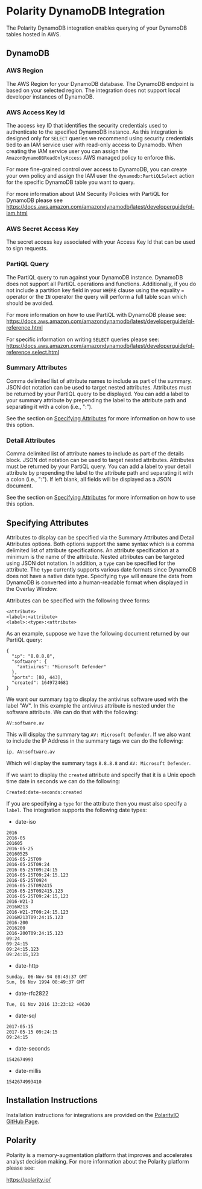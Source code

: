 # Polarity DynamoDB Integration

The Polarity DynamoDB integration enables querying of your DynamoDB tables hosted in AWS.

## DynamoDB

### AWS Region

The AWS Region for your DynamoDB database.  The DynamoDB endpoint is based on your selected region.  The integration does not support local developer instances of DynamoDB.

### AWS Access Key Id

The access key ID that identifies the security credentials used to authenticate to the specified DynamoDB instance.  As this integration is designed only for `SELECT` queries we recommend using security credentials tied to an IAM service user with read-only access to Dynamodb. When creating the IAM service user you can assign the `AmazonDynamoDBReadOnlyAccess` AWS managed policy to enforce this.

For more fine-grained control over access to DynamoDB, you can create your own policy and assign the IAM user the `dynamodb:PartiQLSelect` action for the specific DynamoDB table you want to query.

For more information about IAM Security Policies with PartiQL for DynamoDB please see https://docs.aws.amazon.com/amazondynamodb/latest/developerguide/ql-iam.html

### AWS Secret Access Key

The secret access key associated with your Access Key Id that can be used to sign requests.

### PartiQL Query

The PartiQL query to run against your DynamoDB instance.  DynamoDB does not support all PartiQL operations and functions.  Additionally,
if you do not include a partition key field in your `WHERE` clause using the equality `=` operator or the `IN` operator the query will perform a full
table scan which should be avoided.

For more information on how to use PartiQL with DynamoDB please see: https://docs.aws.amazon.com/amazondynamodb/latest/developerguide/ql-reference.html

For specific information on writing `SELECT` queries please see: https://docs.aws.amazon.com/amazondynamodb/latest/developerguide/ql-reference.select.html

### Summary Attributes

Comma delimited list of attribute names to include as part of the summary.  JSON dot notation can be used to target nested attributes. Attributes must be returned by your PartiQL query to be displayed.  You can add a label to your summary attribute by prepending the label to the attribute path and separating it with a colon (i.e., "<label>:<json path>").

See the section on [Specifying Attributes](#specifying-attributes) for more information on how to use this option.

### Detail Attributes

Comma delimited list of attribute names to include as part of the details block.   JSON dot notation can be used to target nested attributes. Attributes must be returned by your PartiQL query.  You can add a label to your detail attribute by prepending the label to the attribute path and separating it with a colon (i.e., "<label>:<json path>"). If left blank, all fields will be displayed as a JSON document.

See the section on [Specifying Attributes](#specifying-attributes) for more information on how to use this option.

## Specifying Attributes

Attributes to display can be specified via the Summary Attributes and Detail Attributes options.  Both options support the same syntax which is a comma delimited list of attribute specifications.  An attribute specification at a minimum is the name of the attribute.  Nested attributes can be targeted using JSON dot notation. In addition, a `type` can be specified for the attribute.  The `type` currently supports various date formats since DynamoDB does not have a native date type.  Specifying `type` will ensure the data from DynamoDB is converted into a human-readable format when displayed in the Overlay Window. 

Attributes can be specified with the following three forms:

```
<attribute>
<label>:<attribute>
<label>:<type>:<attribute>
```

As an example, suppose we have the following document returned by our PartiQL query:

```
{
  "ip": "8.8.8.8",
  "software": {
    "antivirus": "Microsoft Defender"
  },
  "ports": [80, 443],
  "created": 1649724681
}
```

We want our summary tag to display the antivirus software used with the label "AV".  In this example the antivirus attribute is nested under the software attribute.  We can do that with the following:

```
AV:software.av
```

This will display the summary tag `AV: Microsoft Defender`.  If we also want to include the IP Address in the summary tags we can do the following:

```
ip, AV:software.av
```

Which will display the summary tags `8.8.8.8` and `AV: Microsoft Defender`.

If we want to display the `created` attribute and specify that it is a Unix epoch time date in seconds we can do the following:

```
Created:date-seconds:created
```

If you are specifying a `type` for the attribute then you must also specify a `label`.  The integration supports the following date types:

* date-iso
```
2016
2016-05
201605
2016-05-25
20160525
2016-05-25T09
2016-05-25T09:24
2016-05-25T09:24:15
2016-05-25T09:24:15.123
2016-05-25T0924
2016-05-25T092415
2016-05-25T092415.123
2016-05-25T09:24:15,123
2016-W21-3
2016W213
2016-W21-3T09:24:15.123
2016W213T09:24:15.123
2016-200
2016200
2016-200T09:24:15.123
09:24
09:24:15
09:24:15.123
09:24:15,123
```  

* date-http
```
Sunday, 06-Nov-94 08:49:37 GMT
Sun, 06 Nov 1994 08:49:37 GMT
```

* date-rfc2822 
```
Tue, 01 Nov 2016 13:23:12 +0630
```

* date-sql 
```
2017-05-15
2017-05-15 09:24:15
09:24:15
```

* date-seconds 
```
1542674993
```

* date-millis
```
1542674993410
```


## Installation Instructions

Installation instructions for integrations are provided on the [PolarityIO GitHub Page](https://polarityio.github.io/).

## Polarity

Polarity is a memory-augmentation platform that improves and accelerates analyst decision making.  For more information about the Polarity platform please see:

https://polarity.io/
